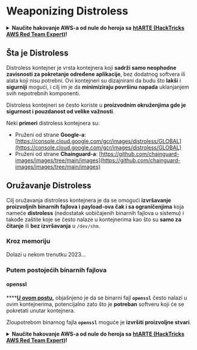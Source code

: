 # Weaponizing Distroless

<details>

<summary><strong>Naučite hakovanje AWS-a od nule do heroja sa</strong> <a href="https://training.hacktricks.xyz/courses/arte"><strong>htARTE (HackTricks AWS Red Team Expert)</strong></a><strong>!</strong></summary>

Drugi načini podrške HackTricks-u:

* Ako želite da vidite **vašu kompaniju reklamiranu na HackTricks-u** ili **preuzmete HackTricks u PDF formatu** proverite [**SUBSCRIPTION PLANS**](https://github.com/sponsors/carlospolop)!
* Nabavite [**zvanični PEASS & HackTricks swag**](https://peass.creator-spring.com)
* Otkrijte [**The PEASS Family**](https://opensea.io/collection/the-peass-family), našu kolekciju ekskluzivnih [**NFT-ova**](https://opensea.io/collection/the-peass-family)
* **Pridružite se** 💬 [**Discord grupi**](https://discord.gg/hRep4RUj7f) ili [**telegram grupi**](https://t.me/peass) ili nas **pratite** na **Twitter-u** 🐦 [**@carlospolopm**](https://twitter.com/hacktricks\_live)**.**
* **Podelite svoje hakovanje trikove slanjem PR-ova na** [**HackTricks**](https://github.com/carlospolop/hacktricks) i [**HackTricks Cloud**](https://github.com/carlospolop/hacktricks-cloud) github repozitorijume.

</details>

## Šta je Distroless

Distroless kontejner je vrsta kontejnera koji **sadrži samo neophodne zavisnosti za pokretanje određene aplikacije**, bez dodatnog softvera ili alata koji nisu potrebni. Ovi kontejneri su dizajnirani da budu što **lakši** i **sigurniji** mogući, i cilj im je da **minimiziraju površinu napada** uklanjanjem svih nepotrebnih komponenti.

Distroless kontejneri se često koriste u **proizvodnim okruženjima gde je sigurnost i pouzdanost od velike važnosti**.

Neki **primeri** distroless kontejnera su:

* Pruženi od strane **Google-a**: [https://console.cloud.google.com/gcr/images/distroless/GLOBAL](https://console.cloud.google.com/gcr/images/distroless/GLOBAL)
* Pruženi od strane **Chainguard-a**: [https://github.com/chainguard-images/images/tree/main/images](https://github.com/chainguard-images/images/tree/main/images)

## Oružavanje Distroless

Cilj oružavanja distroless kontejnera je da se omogući **izvršavanje proizvoljnih binarnih fajlova i payload-ova čak i sa ograničenjima** koja nameće **distroless** (nedostatak uobičajenih binarnih fajlova u sistemu) i takođe zaštite koje se često nalaze u kontejnerima kao što su **samo za čitanje** ili **bez izvršavanja** u `/dev/shm`.

### Kroz memoriju

Dolazi u nekom trenutku 2023...

### Putem postojećih binarnih fajlova

#### openssl

\*\*\*\*[**U ovom postu,**](https://www.form3.tech/engineering/content/exploiting-distroless-images) objašnjeno je da se binarni fajl **`openssl`** često nalazi u ovim kontejnerima, potencijalno zato što je **potreban** softveru koji će se pokretati unutar kontejnera.

Zloupotrebom binarnog fajla **`openssl`** moguće je **izvršiti proizvoljne stvari**.

<details>

<summary><strong>Naučite hakovanje AWS-a od nule do heroja sa</strong> <a href="https://training.hacktricks.xyz/courses/arte"><strong>htARTE (HackTricks AWS Red Team Expert)</strong></a><strong>!</strong></summary>

Drugi načini podrške HackTricks-u:

* Ako želite da vidite **vašu kompaniju reklamiranu na HackTricks-u** ili **preuzmete HackTricks u PDF formatu** proverite [**SUBSCRIPTION PLANS**](https://github.com/sponsors/carlospolop)!
* Nabavite [**zvanični PEASS & HackTricks swag**](https://peass.creator-spring.com)
* Otkrijte [**The PEASS Family**](https://opensea.io/collection/the-peass-family), našu kolekciju ekskluzivnih [**NFT-ova**](https://opensea.io/collection/the-peass-family)
* **Pridružite se** 💬 [**Discord grupi**](https://discord.gg/hRep4RUj7f) ili [**telegram grupi**](https://t.me/peass) ili nas **pratite** na **Twitter-u** 🐦 [**@carlospolopm**](https://twitter.com/hacktricks\_live)**.**
* **Podelite svoje hakovanje trikove slanjem PR-ova na** [**HackTricks**](https://github.com/carlospolop/hacktricks) i [**HackTricks Cloud**](https://github.com/carlospolop/hacktricks-cloud) github repozitorijume.

</details>

